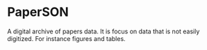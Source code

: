 # PaperSON
A digital archive of papers data. It is focus on data that is not easily digitized. For instance figures and tables. 
